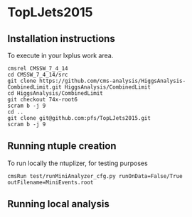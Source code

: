 # TopLJets2015

## Installation instructions

To execute in your lxplus work area.

```
cmsrel CMSSW_7_4_14
cd CMSSW_7_4_14/src
git clone https://github.com/cms-analysis/HiggsAnalysis-CombinedLimit.git HiggsAnalysis/CombinedLimit
cd HiggsAnalysis/CombinedLimit
git checkout 74x-root6
scram b -j 9
cd ..
git clone git@github.com:pfs/TopLJets2015.git
scram b -j 9
```

## Running ntuple creation

To run locally the ntuplizer, for testing purposes

```
cmsRun test/runMiniAnalyzer_cfg.py runOnData=False/True outFilename=MiniEvents.root
```

## Running local analysis

